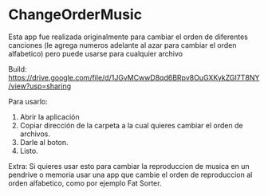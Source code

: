 # ChangeOrderMusic
 
Esta app fue realizada originalmente para cambiar el orden de diferentes canciones (le agrega numeros adelante al azar para cambiar el orden alfabetico) pero puede usarse para cualquier archivo

Build: https://drive.google.com/file/d/1JGvMCwwD8qd6BRpv8OuGXKykZGI7T8NY/view?usp=sharing 

Para usarlo: 
1. Abrir la aplicación
2. Copiar dirección de la carpeta a la cual quieres cambiar el orden de archivos.
3. Darle al boton.
4. Listo.

Extra: Si quieres usar esto para cambiar la reproduccion de musica en un pendrive o memoria usar una app que cambie el orden de reproduccion al orden alfabetico, como por ejemplo Fat Sorter. 
